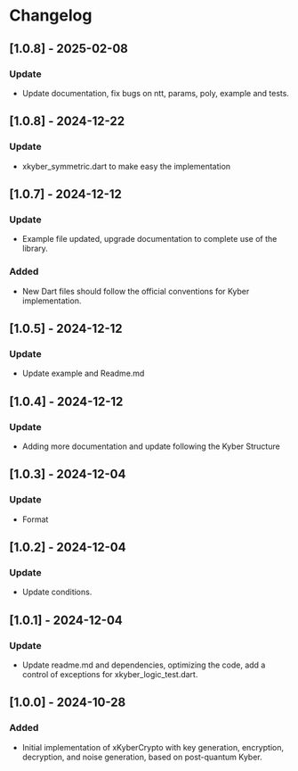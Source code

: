 # Changelog

## [1.0.8] - 2025-02-08
### Update
- Update documentation, fix bugs on ntt, params, poly, example and tests.

## [1.0.8] - 2024-12-22
### Update
- xkyber_symmetric.dart to make easy the implementation

## [1.0.7] - 2024-12-12
### Update
- Example file updated, upgrade documentation to complete use of the library.
### Added
- New Dart files should follow the official conventions for Kyber implementation.

## [1.0.5] - 2024-12-12
### Update
- Update example and Readme.md

## [1.0.4] - 2024-12-12
### Update
- Adding more documentation and update following the Kyber Structure

## [1.0.3] - 2024-12-04
### Update
- Format

## [1.0.2] - 2024-12-04
### Update
- Update conditions.

## [1.0.1] - 2024-12-04
### Update
- Update readme.md and dependencies, optimizing the code, add a control of exceptions for xkyber_logic_test.dart.

## [1.0.0] - 2024-10-28
### Added
- Initial implementation of xKyberCrypto with key generation, encryption, decryption, and noise generation, based on post-quantum Kyber.
